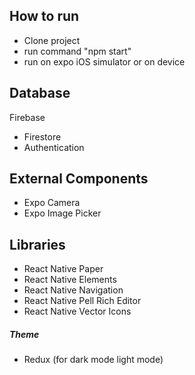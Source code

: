 ## How to run 

- Clone project
- run command "npm start" 
- run on expo iOS simulator or on device

## Database

Firebase

* Firestore
* Authentication

## External Components

* Expo Camera
* Expo Image Picker  

## Libraries

* React Native Paper
* React Native Elements
* React Native Navigation
* React Native Pell Rich Editor
* React Native Vector Icons

##### Theme

* Redux (for dark mode light mode)
